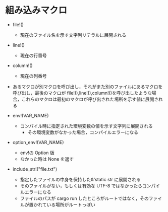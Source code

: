 # 組み込みマクロ

-   file!()
    -   現在のファイル名を示す文字列リテラルに展開される
-   line!()

    -   現在の行番号

-   column!()

    -   現在の列番号

-   あるマクロが別マクロを呼び出し，それがまた別のファイルにあるマクロを呼び出し，最後のマクロが file!(),line!(),column!()を呼び出したような場合，これらのマクロは最初のマクロが呼び出された場所を示す値に展開される
-   env!(VAR_NAME)

    -   コンパイル時に指定された環境変数の値を示す文字列に展開される
        -   その環境変数がなかった場合，コンパイルエラーになる

-   option_env!(VAR_NAME)

    -   env!の Option 版
    -   なかった時は None を返す

-   include_str!("file.txt")
    -   指定したファイルの中身を保持した&'static str に展開される
    -   そのファイルがない，もしくは有効な UTF-8 ではなかったらコンパイルエラーになる
    -   ファイルのパスが cargo run したところがルートではなく，そのファイルが置かれている場所がルートっぽい

